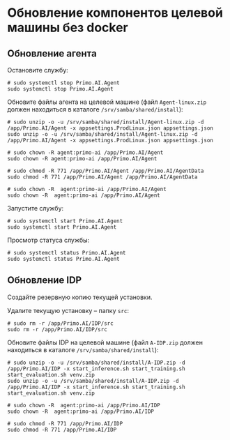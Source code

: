 # Обновление компонентов целевой машины без docker

## Обновление агента
Остановите службу:
```
# sudo systemctl stop Primo.AI.Agent
sudo systemctl stop Primo.AI.Agent
```

Обновите файлы агента на целевой машине (файл `Agent-linux.zip` должен находиться в каталоге `/srv/samba/shared/install`):
```
# sudo unzip -o -u /srv/samba/shared/install/Agent-linux.zip -d /app/Primo.AI/Agent -x appsettings.ProdLinux.json appsettings.json
sudo unzip -o -u /srv/samba/shared/install/Agent-linux.zip -d /app/Primo.AI/Agent -x appsettings.ProdLinux.json appsettings.json
```
```
# sudo chown -R agent:primo-ai /app/Primo.AI/Agent
sudo chown -R agent:primo-ai /app/Primo.AI/Agent
```
```
# sudo chmod -R 771 /app/Primo.AI/Agent /app/Primo.AI/AgentData
sudo chmod -R 771 /app/Primo.AI/Agent /app/Primo.AI/AgentData
```
```
# sudo chown -R  agent:primo-ai /app/Primo.AI/Agent
sudo chown -R  agent:primo-ai /app/Primo.AI/Agent
```

Запустите службу:
```
# sudo systemctl start Primo.AI.Agent
sudo systemctl start Primo.AI.Agent
```
Просмотр статуса службы:
```
# sudo systemctl status Primo.AI.Agent
sudo systemctl status Primo.AI.Agent
```

## Обновление IDP

Создайте резервную копию текущей установки. 

Удалите текущую установку – папку `src`:
```
# sudo rm -r /app/Primo.AI/IDP/src
sudo rm -r /app/Primo.AI/IDP/src
```

Обновите файлы IDP на целевой машине (файл `A-IDP.zip` должен находиться в каталоге `/srv/samba/shared/install`):
```
# sudo unzip -o -u /srv/samba/shared/install/A-IDP.zip -d /app/Primo.AI/IDP -x start_inference.sh start_training.sh  start_evaluation.sh venv.zip
sudo unzip -o -u /srv/samba/shared/install/A-IDP.zip -d /app/Primo.AI/IDP -x start_inference.sh start_training.sh  start_evaluation.sh venv.zip
```
```
# sudo chown -R  agent:primo-ai /app/Primo.AI/IDP
sudo chown -R  agent:primo-ai /app/Primo.AI/IDP
```
```
# sudo chmod -R 771 /app/Primo.AI/IDP
sudo chmod -R 771 /app/Primo.AI/IDP
```


